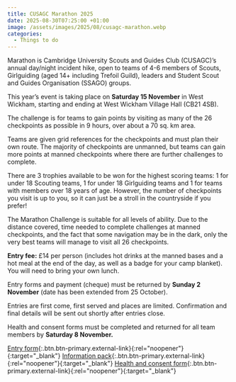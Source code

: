 ```yaml
---
title: CUSAGC Marathon 2025
date: 2025-08-30T07:25:00 +01:00
image: /assets/images/2025/08/cusagc-marathon.webp
categories:
  - Things to do
---
```

Marathon is Cambridge University Scouts and Guides Club (CUSAGC)’s annual day/night incident hike, open to teams of 4-6 members of Scouts, Girlguiding (aged 14+ including Trefoil Guild), leaders and Student Scout and Guides Organisation (SSAGO) groups.

This year’s event is taking place on **Saturday 15 November** in West Wickham, starting and ending at West Wickham Village Hall (CB21 4SB).

The challenge is for teams to gain points by visiting as many of the 26 checkpoints as possible in 9 hours, over about a 70 sq. km area.

Teams are given grid references for the checkpoints and must plan their own route. The majority of checkpoints are unmanned, but teams can gain more points at manned checkpoints where there are further challenges to complete.

There are 3 trophies available to be won for the highest scoring teams: 1 for under 18 Scouting teams, 1 for under 18 Girlguiding teams and 1 for teams with members over 18 years of age. However, the number of checkpoints you visit is up to you, so it can just be a stroll in the countryside if you prefer!

The Marathon Challenge is suitable for all levels of ability. Due to the distance covered, time needed to complete challenges at manned checkpoints, and the fact that some navigation may be in the dark, only the very best teams will manage to visit all 26 checkpoints.

**Entry fee:** £14 per person (includes hot drinks at the manned bases and a hot meal at the end of the day, as well as a badge for your camp blanket). You will need to bring your own lunch.

Entry forms and payment (cheque) must be returned by **Sunday 2 November** (date has been extended from 25 October).

Entries are first come, first served and places are limited. Confirmation and final details will be sent out shortly after entries close.

Health and consent forms must be completed and returned for all team members by **Saturday 8 November.**

[Entry form](https://docs.google.com/forms/d/e/1FAIpQLScNCGMZOO6fALzJ9Xbx_6tnGDEuDcB94f27DECb_fGgbs1wtA/viewform){:.btn.btn-primary.external-link}{:rel="noopener"}{:target="_blank"} [Information pack](https://docs.google.com/document/d/1e43aeeepzhGTCl7ZfTwEXGHhCkBVfRMQaG2M5ABAqKI/edit?tab=t.0#heading=h.6semfeghlev){:.btn.btn-primary.external-link}{:rel="noopener"}{:target="_blank"} [Health and consent form](https://docs.google.com/forms/d/e/1FAIpQLSdn1fwqjFOAGf-xe-lJAH9WGdmmV4ZXzr3Af9tDIuA0i3enng/viewform){:.btn.btn-primary.external-link}{:rel="noopener"}{:target="_blank"}
